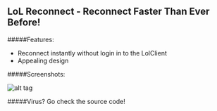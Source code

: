 ## LoL Reconnect - Reconnect Faster Than Ever Before!

#####Features:
 - Reconnect instantly without login in to the LolClient
 - Appealing design

#####Screenshots:

![alt tag](http://i.imgur.com/kDeiPkQ.png)

#####Virus?
Go check the source code!
